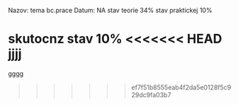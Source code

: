 Nazov: tema bc.prace
Datum: NA
stav teorie 34%
stav praktickej 10%

skutocnz stav 10%
<<<<<<< HEAD
jjjj
=======

gggg
>>>>>>> ef7f51b8555eab4f2da5e0128f5c929dc9fa03b7
